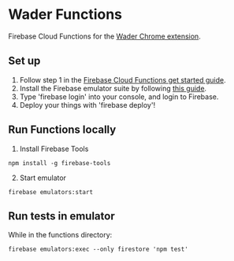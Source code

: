 # Wader Functions
Firebase Cloud Functions for the [Wader Chrome extension](https://github.com/05K4R/wader-chrome-extension/).

## Set up
1. Follow step 1 in the [Firebase Cloud Functions get started guide](https://firebase.google.com/docs/functions/get-started).
2. Install the Firebase emulator suite by following [this guide](https://firebase.google.com/docs/emulator-suite/install_and_configure).
3. Type 'firebase login' into your console, and login to Firebase.
4. Deploy your things with 'firebase deploy'!

## Run Functions locally
1. Install Firebase Tools
```
npm install -g firebase-tools
```
2. Start emulator
```
firebase emulators:start
```

## Run tests in emulator
While in the functions directory:
```
firebase emulators:exec --only firestore 'npm test'
```
